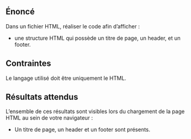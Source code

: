 ## Énoncé

Dans un fichier HTML, réaliser le code afin d’afficher :

- une structure HTML qui possède un titre de page, un header, et un footer. 

## Contraintes

Le langage utilisé doit être uniquement le HTML.

## Résultats attendus

L’ensemble de ces résultats sont visibles lors du chargement de la page HTML au sein de votre navigateur :

- Un titre de page, un header et un footer sont présents.